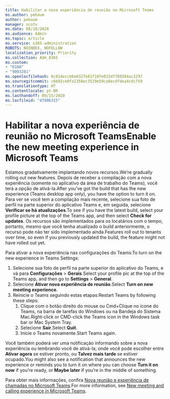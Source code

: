 ```yaml
---
title: Habilitar a nova experiência de reunião no Microsoft Teams
ms.author: pebaum
author: pebaum
manager: scotv
ms.date: 08/18/2020
ms.audience: Admin
ms.topic: article
ms.service: o365-administration
ROBOTS: NOINDEX, NOFOLLOW
localization_priority: Priority
ms.collection: Adm_O365
ms.custom:
- "6188"
- "9003281"
ms.openlocfilehash: 6c814eccb6e6327e81f10fe015df789204ac2297
ms.sourcegitcommit: c6692ce0fa1358ec3529e59ca0ecdfdea4cdc759
ms.translationtype: HT
ms.contentlocale: pt-BR
ms.lasthandoff: 09/15/2020
ms.locfileid: "47806315"
---
```

# <a name="enable-the-new-meeting-experience-in-microsoft-teams"></a><span data-ttu-id="fa1f2-102">Habilitar a nova experiência de reunião no Microsoft Teams</span><span class="sxs-lookup"><span data-stu-id="fa1f2-102">Enable the new meeting experience in Microsoft Teams</span></span>

<span data-ttu-id="fa1f2-103">Estamos gradativamente implantando novos recursos.</span><span class="sxs-lookup"><span data-stu-id="fa1f2-103">We’re gradually rolling out new features.</span></span> <span data-ttu-id="fa1f2-104">Depois de receber a compilação com a nova experiência (somente no aplicativo da área de trabalho do Teams), você terá a opção de ativá-la.</span><span class="sxs-lookup"><span data-stu-id="fa1f2-104">After you’ve got the build that has the new experience (Teams desktop app only), you have the option to turn it on.</span></span> <span data-ttu-id="fa1f2-105">Para ver se você tem a compilação mais recente, selecione sua foto de perfil na parte superior do aplicativo Teams e, em seguida, selecione **Verificar se há atualizações**.</span><span class="sxs-lookup"><span data-stu-id="fa1f2-105">To see if you have the latest build, select your profile picture at the top of the Teams app, and then select  **Check for updates**.</span></span> <span data-ttu-id="fa1f2-106">Os recursos são implementados para os locatários com o tempo, portanto, mesmo que você tenha atualizado o build anteriormente, o recurso pode não ter sido implementado ainda.</span><span class="sxs-lookup"><span data-stu-id="fa1f2-106">Features roll out to tenants over time, so even if you previously updated the build, the feature might not have rolled out yet.</span></span>  

<span data-ttu-id="fa1f2-107">Para ativar a nova experiência nas configurações do Teams:</span><span class="sxs-lookup"><span data-stu-id="fa1f2-107">To turn on the new experience in Teams Settings:</span></span>

1. <span data-ttu-id="fa1f2-108">Selecione sua foto de perfil na parte superior do aplicativo do Teams, e vá para **Configurações** >  **Gerais**.</span><span class="sxs-lookup"><span data-stu-id="fa1f2-108">Select your profile pic at the top of the Teams app, and then go to **Settings** >  **General**.</span></span> 
2. <span data-ttu-id="fa1f2-109">Selecione **Ativar nova experiência de reunião**.</span><span class="sxs-lookup"><span data-stu-id="fa1f2-109">Select **Turn on new meeting experience**.</span></span>
3. <span data-ttu-id="fa1f2-110">Reinicie o Teams seguindo estas etapas:</span><span class="sxs-lookup"><span data-stu-id="fa1f2-110">Restart Teams by following these steps:</span></span>
    1. <span data-ttu-id="fa1f2-111">Clique com o botão direito do mouse ou Cmd+Clique no ícone do Teams, na barra de tarefas do Windows ou na Bandeja do Sistema Mac.</span><span class="sxs-lookup"><span data-stu-id="fa1f2-111">Right-click or CMD-click the Teams icon in the Windows task bar or Mac System Tray.</span></span>
    2. <span data-ttu-id="fa1f2-112">Selecione **Sair**.</span><span class="sxs-lookup"><span data-stu-id="fa1f2-112">Select **Quit**.</span></span>
    3. <span data-ttu-id="fa1f2-113">Inicie o Teams novamente.</span><span class="sxs-lookup"><span data-stu-id="fa1f2-113">Start Teams again.</span></span>

<span data-ttu-id="fa1f2-114">Você também poderá ver uma notificação informando sobre a nova experiência ou lembrando você de ativá-la; onde você pode escolher entre **Ativar agora** se estiver pronto, ou **Talvez mais tarde** se estiver ocupado.</span><span class="sxs-lookup"><span data-stu-id="fa1f2-114">You might also see a notification that announces the new experience or reminds you to turn it on where you can choose  **Turn it on now**  if you’re ready, or  **Maybe later** if you’re in the middle of something.</span></span>  

<span data-ttu-id="fa1f2-115">Para obter mais informações, confira [Nova reunião e experiência de chamadas no Microsoft Teams](https://techcommunity.microsoft.com/t5/microsoft-teams-blog/new-meeting-and-calling-experience-in-microsoft-teams/ba-p/1537581).</span><span class="sxs-lookup"><span data-stu-id="fa1f2-115">For more information, see [New meeting and calling experience in Microsoft Teams](https://techcommunity.microsoft.com/t5/microsoft-teams-blog/new-meeting-and-calling-experience-in-microsoft-teams/ba-p/1537581).</span></span>